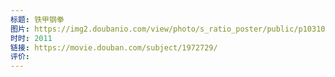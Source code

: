 ```yaml
---
标题: 铁甲钢拳
图片: https://img2.doubanio.com/view/photo/s_ratio_poster/public/p1031075041.webp
时时: 2011
链接: https://movie.douban.com/subject/1972729/
评价:
---
```


